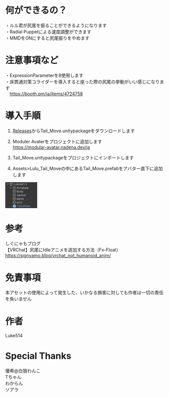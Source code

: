 # 何ができるの？
・ルル君が尻尾を振ることができるようになります  
・Radial Puppetによる速度調整ができます  
・MMDをONにすると尻尾振りをやめます  
  
# 注意事項など
・ExpressionParameterを8使用します  
・床貫通対策コライダーを導入すると座った際の尻尾の挙動がいい感じになります  
&emsp;https://booth.pm/ja/items/4724758  
  
# 導入手順
1. [Releases](https://github.com/Luke-514/Lulu_Tail_Move/releases/latest)からTail_Move.unitypackageをダウンロードします  
  
2. Moduler Avaterをプロジェクトに追加します  
https://modular-avatar.nadena.dev/ja  
  
3. Tail_Move.unitypackageをプロジェクトにインポートします  
  
4. Assets>Lulu_Tail_Moveの中にあるTail_Move.prefabをアバター直下に追加します  
<img src="image/Tail_Move.prefab配置場所.png" width="20%" />  
  
# 参考
しぐにゃもブログ  
【VRChat】尻尾にIdleアニメを追加する方法（Fx-Float）  
https://signyamo.blog/vrchat_not_humanoid_anim/  
  
# 免責事項
本アセットの使用によって発生した、いかなる損害に対しても作者は一切の責任を負いません  
  
# 作者
Luke514  
  
# Special Thanks
優希@白狼わんこ  
Tちゃん  
わからん  
ソアラ  
